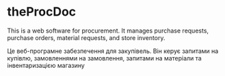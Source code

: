 # theProcDoc

This is a web software for procurement. It manages purchase requests, purchase orders, material requests, and store inventory.

Це веб-програмне забезпечення для закупівель. Він керує запитами на купівлю, замовленнями на замовлення, запитами на матеріали та інвентаризацією магазину
